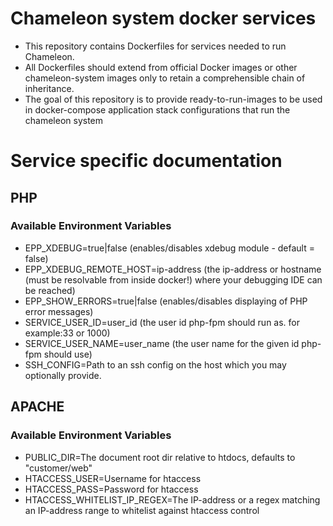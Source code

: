 # Chameleon system docker services

* This repository contains Dockerfiles for services needed to run Chameleon.
* All Dockerfiles should extend from official Docker images or other chameleon-system images only to retain a comprehensible chain of inheritance.
* The goal of this repository is to provide ready-to-run-images to be used in docker-compose application stack configurations that run the chameleon system

# Service specific documentation

## PHP

### Available Environment Variables

* EPP_XDEBUG=true|false (enables/disables xdebug module - default = false)
* EPP_XDEBUG_REMOTE_HOST=ip-address (the ip-address or hostname (must be resolvable from inside docker!) where your debugging IDE can be reached)
* EPP_SHOW_ERRORS=true|false (enables/disables displaying of PHP error messages)
* SERVICE_USER_ID=user_id (the user id php-fpm should run as. for example:33 or 1000)
* SERVICE_USER_NAME=user_name (the user name for the given id php-fpm should use)
* SSH_CONFIG=Path to an ssh config on the host which you may optionally provide.
## APACHE

### Available Environment Variables

* PUBLIC_DIR=The document root dir relative to htdocs, defaults to "customer/web"
* HTACCESS_USER=Username for htaccess
* HTACCESS_PASS=Password for htaccess
* HTACCESS_WHITELIST_IP_REGEX=The IP-address or a regex matching an IP-address range to whitelist against htaccess control
